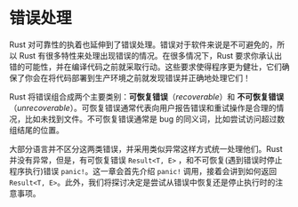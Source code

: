 # 错误处理

Rust 对可靠性的执着也延伸到了错误处理。错误对于软件来说是不可避免的，所以 Rust 有很多特性来处理出现错误的情况。在很多情况下，Rust 要求你承认出错的可能性，并在编译代码之前就采取行动。这些要求使得程序更为健壮，它们确保了你会在将代码部署到生产环境之前就发现错误并正确地处理它们！

Rust 将错误组合成两个主要类别：**可恢复错误**（*recoverable*）和 **不可恢复错误**（*unrecoverable*）。可恢复错误通常代表向用户报告错误和重试操作是合理的情况，比如未找到文件。不可恢复错误通常是 bug 的同义词，比如尝试访问超过数组结尾的位置。

大部分语言并不区分这两类错误，并采用类似异常这样方式统一处理他们。Rust 并没有异常，但是，有可恢复错误 `Result<T, E>` ，和不可恢复(遇到错误时停止程序执行)错误 `panic!`。这一章会首先介绍 `panic!` 调用，接着会讲到如何返回 `Result<T, E>`。此外，我们将探讨决定是尝试从错误中恢复还是停止执行时的注意事项。
